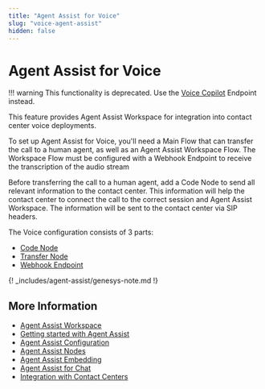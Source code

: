 ```yaml
---
title: "Agent Assist for Voice"
slug: "voice-agent-assist"
hidden: false
---
```


# Agent Assist for Voice

!!! warning
    This functionality is deprecated. Use the [Voice Copilot](../../ai/endpoints/voice-copilot.md) Endpoint instead.

This feature provides Agent Assist Workspace for integration into contact center voice deployments.

To set up Agent Assist for Voice, you'll need a Main Flow that can transfer the call to a human agent, as well as an Agent Assist Workspace Flow. The Workspace Flow must be configured with a Webhook Endpoint to receive the transcription of the audio stream

Before transferring the call to a human agent, add a Code Node to send all relevant information to the contact center. This information will help the contact center to connect the call to the correct session and Agent Assist Workspace. The information will be sent to the contact center via SIP headers.

The Voice configuration consists of 3 parts:

- [Code Node](code-node.md)
- [Transfer Node](transfer-node.md)
- [Webhook Endpoint](webhook-endpoint.md)

{! _includes/agent-assist/genesys-note.md !}

## More Information

- [Agent Assist Workspace](../overview.md)
- [Getting started with Agent Assist](../getting-started.md)
- [Agent Assist Configuration](../configuration.md)
- [Agent Assist Nodes](../../ai/flow-nodes/agent-assist/overview.md)
- [Agent Assist Embedding](../embedding.md)
- [Agent Assist for Chat](../chat-agent-assist.md)
- [Integration with Contact Centers](../contact-center-integration.md)